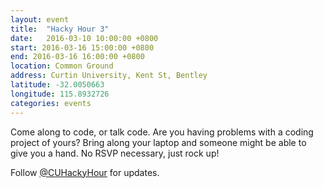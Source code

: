 ```yaml
---
layout: event
title:  "Hacky Hour 3"
date:   2016-03-10 10:00:00 +0800
start: 2016-03-16 15:00:00 +0800
end: 2016-03-16 16:00:00 +0800
location: Common Ground
address: Curtin University, Kent St, Bentley
latitude: -32.0050663
longitude: 115.8932726
categories: events
---
```


Come along to code, or talk code. Are you having problems
with a coding project of yours? Bring along your laptop and someone
might be able to give you a hand. No RSVP necessary, just rock up!

Follow [@CUHackyHour](https://twitter.com/CUHackyHour) for updates.

